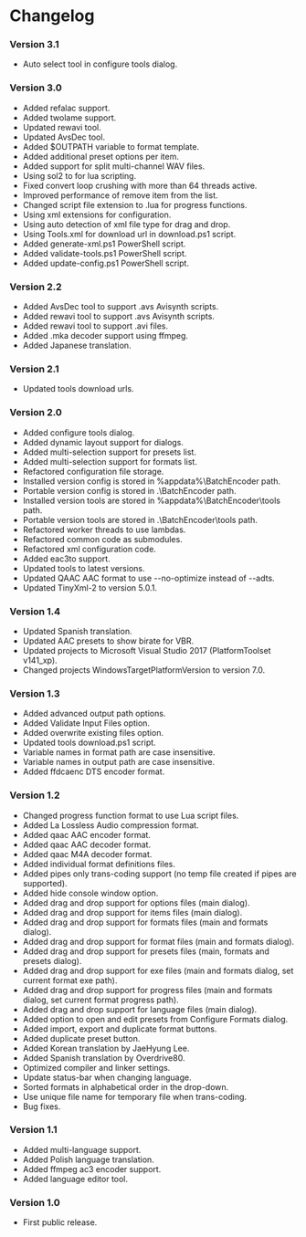 ﻿# Changelog

### Version 3.1

- Auto select tool in configure tools dialog.

### Version 3.0

- Added refalac support.
- Added twolame support.
- Updated rewavi tool.
- Updated AvsDec tool.
- Added $OUTPATH variable to format template.
- Added additional preset options per item.
- Added support for split multi-channel WAV files.
- Using sol2 to for lua scripting.
- Fixed convert loop crushing with more than 64 threads active.
- Improved performance of remove item from the list.
- Changed script file extension to .lua for progress functions.
- Using xml extensions for configuration.
- Using auto detection of xml file type for drag and drop.
- Using Tools.xml for download url in download.ps1 script.
- Added generate-xml.ps1 PowerShell script.
- Added validate-tools.ps1 PowerShell script.
- Added update-config.ps1 PowerShell script.

### Version 2.2

- Added AvsDec tool to support .avs Avisynth scripts.
- Added rewavi tool to support .avs Avisynth scripts.
- Added rewavi tool to support .avi files.
- Added .mka decoder support using ffmpeg.
- Added Japanese translation.

### Version 2.1

- Updated tools download urls.

### Version 2.0

- Added configure tools dialog.
- Added dynamic layout support for dialogs.
- Added multi-selection support for presets list.
- Added multi-selection support for formats list.
- Refactored configuration file storage.
- Installed version config is stored in %appdata%\BatchEncoder path.
- Portable version config is stored in .\BatchEncoder path.
- Installed version tools are stored in %appdata%\BatchEncoder\tools path.
- Portable version tools are stored in .\BatchEncoder\tools path.
- Refactored worker threads to use lambdas.
- Refactored common code as submodules.
- Refactored xml configuration code.
- Added eac3to support.
- Updated tools to latest versions.
- Updated QAAC AAC format to use --no-optimize instead of --adts.
- Updated TinyXml-2 to version 5.0.1.

### Version 1.4

- Updated Spanish translation.
- Updated AAC presets to show birate for VBR.
- Updated projects to Microsoft Visual Studio 2017 (PlatformToolset v141_xp).
- Changed projects WindowsTargetPlatformVersion to version 7.0.

### Version 1.3

- Added advanced output path options.
- Added Validate Input Files option.
- Added overwrite existing files option.
- Updated tools download.ps1 script.
- Variable names in format path are case insensitive.
- Variable names in output path are case insensitive.
- Added ffdcaenc DTS encoder format.

### Version 1.2

- Changed progress function format to use Lua script files.
- Added La Lossless Audio compression format.
- Added qaac AAC encoder format.
- Added qaac AAC decoder format.
- Added qaac M4A decoder format.
- Added individual format definitions files.
- Added pipes only trans-coding support (no temp file created if pipes are supported).
- Added hide console window option.
- Added drag and drop support for options files (main dialog).
- Added drag and drop support for items files (main dialog).
- Added drag and drop support for formats files (main and formats dialog).
- Added drag and drop support for format files (main and formats dialog).
- Added drag and drop support for presets files (main, formats and presets dialog).
- Added drag and drop support for exe files (main and formats dialog, set current format exe path).
- Added drag and drop support for progress files (main and formats dialog, set current format progress path).
- Added drag and drop support for language files (main dialog).
- Added option to open and edit presets from Configure Formats dialog.
- Added import, export and duplicate format buttons.
- Added duplicate preset button.
- Added Korean translation by JaeHyung Lee.
- Added Spanish translation by Overdrive80.
- Optimized compiler and linker settings.
- Update status-bar when changing language.
- Sorted formats in alphabetical order in the drop-down.
- Use unique file name for temporary file when trans-coding.
- Bug fixes.

### Version 1.1

- Added multi-language support.
- Added Polish language translation.
- Added ffmpeg ac3 encoder support.
- Added language editor tool.

### Version 1.0

- First public release.
